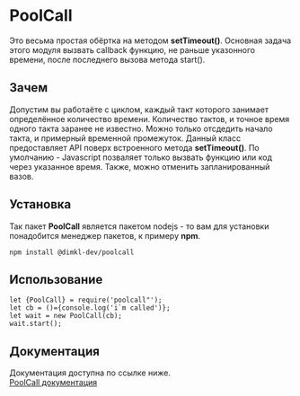 # PoolCall
Это весьма простая обёртка на методом **setTimeout()**. 
Основная задача этого модуля вызвать callback функцию,  не раньше указонного  времени, после последнего вызова метода start(). 


## Зачем 
Допустим вы работаёте с циклом, каждый такт которого занимает определённое количество времени. Количество тактов, и точное время одного такта заранее не известно. Можно только отсдедить начало такта, и примерный временной промежуток. Данный  класс предоставляет API поверх встроенного метода **setTimeout()**. По умолчанию - Javascript позваляет только вызвать функцию или код через указанное время. Также, можно отменить запланированный вазов. 

## Установка
Так пакет **PoolCall** является пакетом nodejs - то вам для установки понадобится менеджер пакетов, к примеру **npm**.

    npm install @dimkl-dev/poolcall


## Использование

    let {PoolCall} = require('poolcall"');
    let cb = ()={console.log('i`m called')};
    let wait = new PoolCall(cb);
    wait.start();


## Документация
Документация доступна по ссылке ниже.<br>
<a href="./docs/index.html">PoolCall документация</a>
<!--
./docs/index.html
https://htmlbook.ru/samhtml/yakorya
-->

